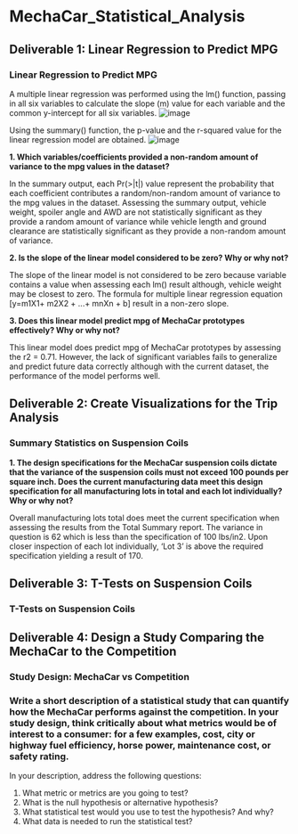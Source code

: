 # MechaCar_Statistical_Analysis
## Deliverable 1: Linear Regression to Predict MPG
### Linear Regression to Predict MPG
A multiple linear regression was performed using the lm() function, passing in all six variables to calculate the slope (m) value for each variable and the common y-intercept for all six variables.
![image](https://user-images.githubusercontent.com/106962921/191742801-f23e745a-556f-4608-bffc-64f36d059c17.png)

Using the summary() function, the p-value and the r-squared value for the linear regression model are obtained.
![image](https://user-images.githubusercontent.com/106962921/191743829-54c7be7f-1e3c-43bc-90d3-ad360afc1d78.png)

**1. Which variables/coefficients provided a non-random amount of variance to the mpg values in the dataset?** 

In the summary output, each Pr(>|t|) value represent the probability that each coefficient contributes a random/non-random amount of variance to the mpg values in the dataset. Assessing the summary output, vehicle weight, spoiler angle and AWD are not statistically significant as they provide a random amount of variance while vehicle length and ground clearance are statistically significant as they provide a non-random amount of variance.

**2. Is the slope of the linear model considered to be zero? Why or why not?**

The slope of the linear model is not considered to be zero because variable contains a value when assessing each lm() result although, vehicle weight may be closest to zero. The formula for multiple linear regression equation [y=m1X1+ m2X2 + ...+ mnXn + b] result in a non-zero slope.

**3. Does this linear model predict mpg of MechaCar prototypes effectively? Why or why not?**

This linear model does predict mpg of MechaCar prototypes by assessing the r2 = 0.71. However, the lack of significant variables fails to generalize and predict future data correctly although with the current dataset, the performance of the model performs well.

## Deliverable 2: Create Visualizations for the Trip Analysis
### Summary Statistics on Suspension Coils

**1. The design specifications for the MechaCar suspension coils dictate that the variance of the suspension coils must not exceed 100 pounds per square inch. Does the current manufacturing data meet this design specification for all manufacturing lots in total and each lot individually? Why or why not?**

Overall manufacturing lots total does meet the current specification when assessing the results from the Total Summary report. The variance in question is 62 which is less than the specification of 100 lbs/in2. Upon closer inspection of each lot individually, ‘Lot 3’ is above the required specification yielding a result of 170.

## Deliverable 3: T-Tests on Suspension Coils
### T-Tests on Suspension Coils

## Deliverable 4: Design a Study Comparing the MechaCar to the Competition
### Study Design: MechaCar vs Competition

### Write a short description of a statistical study that can quantify how the MechaCar performs against the competition. In your study design, think critically about what metrics would be of interest to a consumer: for a few examples, cost, city or highway fuel efficiency, horse power, maintenance cost, or safety rating.

In your description, address the following questions:
1. What metric or metrics are you going to test?
2. What is the null hypothesis or alternative hypothesis?
3. What statistical test would you use to test the hypothesis? And why?
4. What data is needed to run the statistical test?


